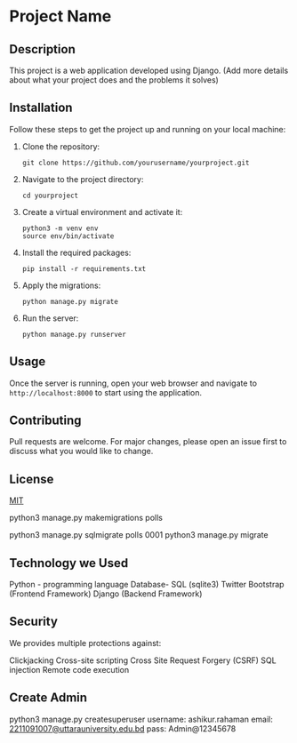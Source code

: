 # Project Name

## Description

This project is a web application developed using Django. (Add more details about what your project does and the problems it solves)

## Installation

Follow these steps to get the project up and running on your local machine:

1. Clone the repository:
    ```
    git clone https://github.com/yourusername/yourproject.git
    ```

2. Navigate to the project directory:
    ```
    cd yourproject
    ```

3. Create a virtual environment and activate it:
    ```
    python3 -m venv env
    source env/bin/activate
    ```

4. Install the required packages:
    ```
    pip install -r requirements.txt
    ```

5. Apply the migrations:
    ```
    python manage.py migrate
    ```

6. Run the server:
    ```
    python manage.py runserver
    ```

## Usage

Once the server is running, open your web browser and navigate to `http://localhost:8000` to start using the application.

## Contributing

Pull requests are welcome. For major changes, please open an issue first to discuss what you would like to change.

## License

[MIT](https://choosealicense.com/licenses/mit/)

 python3 manage.py makemigrations polls

 python3 manage.py sqlmigrate polls 0001
 python3 manage.py migrate


## Technology we Used
Python - programming language
Database- SQL (sqlite3)
Twitter Bootstrap (Frontend Framework)
Django (Backend Framework)

## Security
We provides multiple protections against:

Clickjacking
Cross-site scripting
Cross Site Request Forgery (CSRF)
SQL injection
Remote code execution

 ## Create Admin
 python3 manage.py createsuperuser
 username: ashikur.rahaman
 email: 2211091007@uttarauniversity.edu.bd
 pass: Admin@12345678
